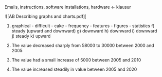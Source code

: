 Emails, instructions, software installations, hardware <- klausur

![[AB Describing graphs and charts.pdf]]
1. graphical - difficult - cake - frequency - features - figures - statistics
   f) steady (upward and downward)
   g) downward
   h) downward
   i) downward
   j) steady
   k) upward

1. The value decreased sharply from 58000 to 30000 between 2000 and 2005
2. The value had a small increase of 5000 between 2005 and 2010
3. The value increased steadily in value between 2005 and 2020